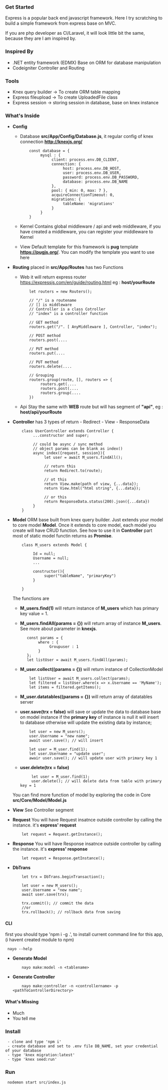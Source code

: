 
### Get Started
Express is a popular back end javascript framework. Here I try scratching to build a simple framework from express base on MVC.

If you are php developer as CI/Laravel, it will look little bit the same, because they are I am inspired by.

### Inspired By
- .NET entity framework (EDMX) Base on ORM for database manipulation
- Codeigniter Controller and Routing

### Tools
- Knex query builder -> To create ORM table mapping
- Express fileupload -> To create UploadedFile class
- Express session -> storing session in database, base on knex instance 

### What's Inside 
- **Config** 
     - Database **src/App/Config/Database.js**, it regular config of knex connection **http://knexjs.org/**

               const database = {
                    mysql : {
                         client: process.env.DB_CLIENT,
                         connection: {
                              host: process.env.DB_HOST,
                              user: process.env.DB_USER,
                              password: process.env.DB_PASSWORD,
                              database: process.env.DB_NAME
                         },
                         pool: { min: 0, max: 7 },
                         acquireConnectionTimeout: 0,
                         migrations: {
                              tableName: 'migrations'
                         }
                    }
               }
     - Kernel
          Contains global middleware / api and web middleware, if you have created a middleware, you can register your middleware to Kernel
     - View
          Default template for this framework is **pug** template **https://pugjs.org/**. You can modify the template you want to use here
- **Routing**
     placed in **src/App/Routes** has two Functions
     - Web
          it will return express router https://expressjs.com/en/guide/routing.html
          eg : **host/yourRoute**

               let routers = new Routers();

               // "/" is a routename
               // [] is middleware
               // Controller is a class Cotroller
               // "index" is a controller function

               // GET method
               routers.get("/". [ AnyMiddleware ], Controller, "index");

               // POST method
               routers.post(....

               // PUT method
               routers.put(....

               // PUT method
               routers.delete(....

               // Grouping
               routers.group(route, [], routers => {
                    routers.get(....
                    routers.post(....
                    routers.group(....
               })

     - Api
          Stay the same with **WEB** route but will has segment of **"api"**, eg : **host/api/yourRoute**
- **Controller**
     has 3 types of return 
          - Redirect
          - View
          - ResponseData  

          class UserController extends Controller {
               ...constructor and super;

               // could be async / sync method
               // object params can be blank as index()
               async index({request, session}){
                    let user = await M_users.findAll();
                    
                    // return this
                    return Redirect.to(route);

                    // ot this
                    return View.make(path of view, {...data});
                    return View.html("html string", {...data});

                    // or this
                    return ResponseData.status(200).json({...data})
               }
          }
- **Model** 
     ORM base built from knex query builder.
     Just extends your model to core model **Model**.
     Once it extends to core model, each model you create will have CRUD function. See how to use it in **Controller** part
     most of static model functin returns as **Promise**.

          class M_users extends Model {

               Id = null;
               Username = null;
               ...

               constructor(){
                    super("tableName", "primaryKey")
               }

          }
     The functions are
     - **M_users.find(1)** will return instance of **M_users** which has primary key value = 1.
     -  **M_users.findAll(params = {})** will return array of instance **M_users**. See more about parameter in **knexjs**.

               const params = {
                    where : {
                         Groupuser : 1
                    }
               };
               let listUser = await M_users.findAll(params);
          

          
     - **M_user.collect((params = {})**  will return instance of CollectionModel

               let listUser = await M_users.collect(params);
               let filtered = listUser.where(x => x.Username == 'MyName');
               let items = filtered.getItems();
         
     - **M_user.datatables((params = {})**  will return array of datatables server

     - **user.save(trx = false)**
          will save or update the data to database base on model instance
          if the **primary key** of instance is null it will insert to database otherwise will update the existing data by instance;

               let user = new M_users();
               user.Username = "new name";
               await user.save(); // will insert

               let user = M_user.find(1);
               let user.Username = "update user";
               awair user.save(); // will update user with primary key 1

     - **user.delete(trx = false)**

                let user = M_user.find(1);
                user.delete(); // will delete data from table with primary key = 1


     You can find more function of model by exploring the code in Core **src/Core/Model/Model.js**
- **View** 
     See Controller segment
- **Request**
     You will have Request insatnce outside controller by calling the instance. it's **express' request**
          
          let request = Request.getInstance();

- **Response**
     You will have Response insatnce outside controller by calling the instance. it's **express' response**
          
          let request = Response.getInstance();
- **DbTrans**

          let trx = DbTrans.beginTransaction();

          let user = new M_users();
          user.Username = "new name";
          await user.save(trx); 

          trx.commit(); // commit the data
          //or
          trx.rollback(); // rollback data from saving

#### CLI
first you should type 'npm i -g .', to install current command line for this app, (i havent created module to npm)

     nayo --help
- **Generate Model**

          nayo make:model -n <tablename>

- **Generate Controller**

          nayo make:controller -n <controllername> -p <pathToControllerDirectory>
#### What's Missing
- Much
- You tell me

### Install
     - clone and type 'npm i'
     - create database and set to .env file DB_NAME, set your credential of your database
     - type 'knex migration:latest'
     - type 'knex seed:run'

### Run
     nodemon start src/index.js
